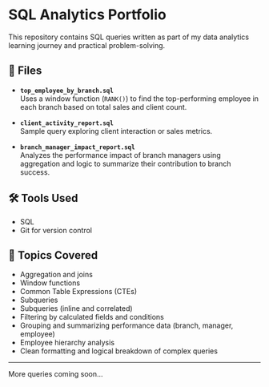 # SQL Analytics Portfolio

This repository contains SQL queries written as part of my data analytics learning journey and practical problem-solving.

## 📁 Files

- **`top_employee_by_branch.sql`**  
  Uses a window function (`RANK()`) to find the top-performing employee in each branch based on total sales and client count.

- **`client_activity_report.sql`**  
  Sample query exploring client interaction or sales metrics.

- **`branch_manager_impact_report.sql`**  
  Analyzes the performance impact of branch managers using aggregation and logic to summarize their contribution to branch success.

## 🛠 Tools Used

- SQL
- Git for version control

## 📌 Topics Covered

- Aggregation and joins
- Window functions
- Common Table Expressions (CTEs)
- Subqueries
- Subqueries (inline and correlated)
- Filtering by calculated fields and conditions
- Grouping and summarizing performance data (branch, manager, employee)
- Employee hierarchy analysis
- Clean formatting and logical breakdown of complex queries

---

More queries coming soon...
